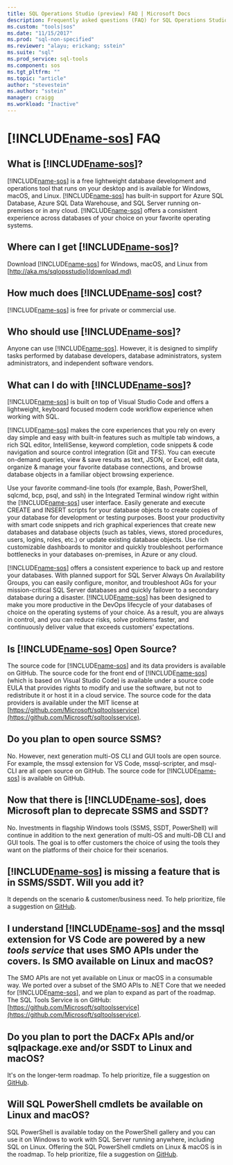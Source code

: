 ```yaml
---
title: SQL Operations Studio (preview) FAQ | Microsoft Docs
description: Frequently asked questions (FAQ) for SQL Operations Studio (preview).
ms.custom: "tools|sos"
ms.date: "11/15/2017"
ms.prod: "sql-non-specified"
ms.reviewer: "alayu; erickang; sstein"
ms.suite: "sql"
ms.prod_service: sql-tools
ms.component: sos
ms.tgt_pltfrm: ""
ms.topic: "article"
author: "stevestein"
ms.author: "sstein"
manager: craigg
ms.workload: "Inactive"
---
```

# [!INCLUDE[name-sos](../includes/name-sos.md)] FAQ

## What is [!INCLUDE[name-sos](../includes/name-sos-short.md)]?

[!INCLUDE[name-sos](../includes/name-sos-short.md)] is a free lightweight database development and operations tool that runs on your desktop and is available for Windows, macOS, and Linux. [!INCLUDE[name-sos](../includes/name-sos-short.md)] has built-in support for Azure SQL Database, Azure SQL Data Warehouse, and SQL Server running on-premises or in any cloud. [!INCLUDE[name-sos](../includes/name-sos-short.md)] offers a consistent experience across databases of your choice on your favorite operating systems.

## Where can I get [!INCLUDE[name-sos](../includes/name-sos-short.md)]?

Download [!INCLUDE[name-sos](../includes/name-sos-short.md)] for Windows, macOS, and Linux from [http://aka.ms/sqlopsstudio](download.md)

## How much does [!INCLUDE[name-sos](../includes/name-sos-short.md)] cost?

[!INCLUDE[name-sos](../includes/name-sos-short.md)] is free for private or commercial use.

## Who should use [!INCLUDE[name-sos](../includes/name-sos-short.md)]?

Anyone can use [!INCLUDE[name-sos](../includes/name-sos-short.md)]. However, it is designed to simplify tasks performed by database developers, database administrators, system administrators, and independent software vendors.


## What can I do with [!INCLUDE[name-sos](../includes/name-sos-short.md)]? 

[!INCLUDE[name-sos](../includes/name-sos-short.md)] is built on top of Visual Studio Code and offers a lightweight, keyboard focused modern code workflow experience when working with SQL. 

[!INCLUDE[name-sos](../includes/name-sos-short.md)] makes the core experiences that you rely on every day simple and easy with built-in features such as multiple tab windows, a rich SQL editor, IntelliSense, keyword completion, code snippets & code navigation and source control integration (Git and TFS). You can execute on-demand queries, view & save results as text, JSON, or Excel, edit data, organize & manage your favorite database connections, and browse database objects in a familiar object browsing experience.

Use your favorite command-line tools (for example, Bash, PowerShell, sqlcmd, bcp, psql, and ssh) in the Integrated Terminal window right within the [!INCLUDE[name-sos](../includes/name-sos-short.md)] user interface. Easily generate and execute CREATE and INSERT scripts for your database objects to create copies of your database for development or testing purposes. Boost your productivity with smart code snippets and rich graphical experiences that create new databases and database objects (such as tables, views, stored procedures, users, logins, roles, etc.) or update existing database objects. Use rich customizable dashboards to monitor and quickly troubleshoot performance bottlenecks in your databases on-premises, in Azure or any cloud.

[!INCLUDE[name-sos](../includes/name-sos-short.md)] offers a consistent experience to back up and restore your databases. With planned support for SQL Server Always On Availability Groups, you can easily configure, monitor, and troubleshoot AGs for your mission-critical SQL Server databases and quickly failover to a secondary database during a disaster.
[!INCLUDE[name-sos](../includes/name-sos-short.md)] has been designed to make you more productive in the DevOps lifecycle of your databases of choice on the operating systems of your choice. As a result, you are always in control, and you can reduce risks, solve problems faster, and continuously deliver value that exceeds customers’ expectations.


## Is [!INCLUDE[name-sos](../includes/name-sos-short.md)] Open Source? 

The source code for [!INCLUDE[name-sos](../includes/name-sos-short.md)] and its data providers is available on GitHub. The source code for the front end of [!INCLUDE[name-sos](../includes/name-sos-short.md)] (which is based on Visual Studio Code) is available under a source code EULA that provides rights to modify and use the software, but not to redistribute it or host it in a cloud service. The source code for the data providers is available under the MIT license at [https://github.com/Microsoft/sqltoolsservice](https://github.com/Microsoft/sqltoolsservice).

## Do you plan to open source SSMS?

No. However, next generation multi-OS CLI and GUI tools are open source. For example, the mssql extension for VS Code, mssql-scripter, and msql-CLI are all open source on GitHub. The source code for [!INCLUDE[name-sos](../includes/name-sos-short.md)] is available on GitHub.


## Now that there is [!INCLUDE[name-sos](../includes/name-sos-short.md)], does Microsoft plan to deprecate SSMS and SSDT?

No. Investments in flagship Windows tools (SSMS, SSDT, PowerShell) will continue in addition to the next generation of multi-OS and multi-DB CLI and GUI tools.
The goal is to offer customers the choice of using the tools they want on the platforms of their choice for their scenarios.


## [!INCLUDE[name-sos](../includes/name-sos-short.md)] is missing a feature that is in SSMS/SSDT. Will you add it?
It depends on the scenario & customer/business need. To help prioritize, file a suggestion on [GitHub](https://github.com/microsoft/sqlopsstudio/issues).


## I understand [!INCLUDE[name-sos](../includes/name-sos-short.md)] and the mssql extension for VS Code are powered by a new *tools service* that uses SMO APIs under the covers. Is SMO available on Linux and macOS?

The SMO APIs are not yet available on Linux or macOS in a consumable way. We ported over a subset of the SMO APIs to .NET Core that we needed for [!INCLUDE[name-sos](../includes/name-sos-short.md)], and we plan to expand as part of the roadmap.
The SQL Tools Service is on GitHub: [https://github.com/Microsoft/sqltoolsservice](https://github.com/Microsoft/sqltoolsservice).


## Do you plan to port the DACFx APIs and/or sqlpackage.exe and/or SSDT to Linux and macOS?

It's on the longer-term roadmap. To help prioritize, file a suggestion on [GitHub](https://github.com/microsoft/sqlopsstudio/issues).


## Will SQL PowerShell cmdlets be available on Linux and macOS?

SQL PowerShell is available today on the PowerShell gallery and you can use it on Windows to work with SQL Server running anywhere, including SQL on Linux. Offering the SQL PowerShell cmdlets on Linux & macOS is in the roadmap. To help prioritize, file a suggestion on [GitHub](https://github.com/microsoft/sqlopsstudio/issues).

